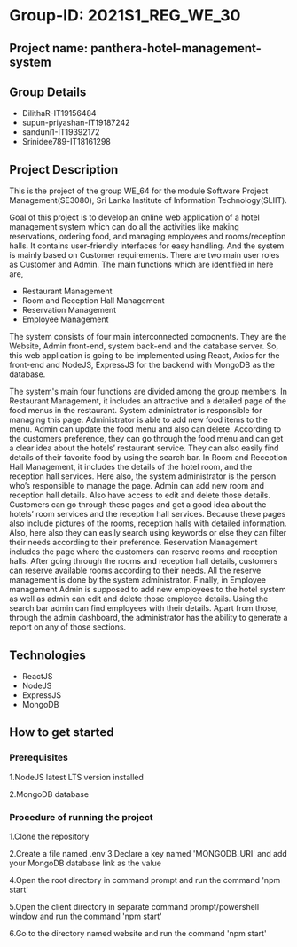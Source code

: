 # Group-ID: 2021S1_REG_WE_30
## Project name: panthera-hotel-management-system
## Group Details

* DilithaR-IT19156484 
* supun-priyashan-IT19187242 
* sanduni1-IT19392172 
* Srinidee789-IT18161298 

## Project Description

This is the project of the group WE_64 for the module Software Project Management(SE3080), Sri Lanka Institute of Information Technology(SLIIT).


Goal of this project is to develop an online web application of a hotel management system which can do all the activities like making reservations, ordering
food, and managing employees and rooms/reception halls. It contains user-friendly interfaces for easy handling. And the system is mainly based on
Customer requirements. There are two main user roles as Customer and Admin. The main functions which are identified in here are,

* Restaurant Management
* Room and Reception Hall Management
* Reservation Management
* Employee Management

The system consists of four main interconnected components. They are the Website, Admin front-end, system back-end and the database server. So, this
web application is going to be implemented using React, Axios for the front-end and NodeJS, ExpressJS for the backend with MongoDB as the
database.

The system's main four functions are divided among the group members. In Restaurant Management, it includes an attractive and a detailed page of
the food menus in the restaurant. System administrator is responsible for managing this page. Administrator is able to add new food items to the
menu. Admin can update the food menu and also can delete. According to the customers preference, they can go through the food menu and can get
a clear idea about the hotels’ restaurant service. They can also easily find details of their favorite food by using the search bar. In Room and
Reception Hall Management, it includes the details of the hotel room, and the reception hall services. Here also, the system administrator is the
person who’s responsible to manage the page. Admin can add new room and reception hall details. Also have access to edit and delete those details.
Customers can go through these pages and get a good idea about the hotels’ room services and the reception hall services. Because these pages also
include pictures of the rooms, reception halls with detailed information. Also, here also they can easily search using keywords or else they can filter
their needs according to their preference. Reservation Management includes the page where the customers can reserve rooms and reception halls.
After going through the rooms and reception hall details, customers can reserve available rooms according to their needs. All the reserve
management is done by the system administrator. Finally, in Employee management Admin is supposed to add new employees to the hotel system
as well as admin can edit and delete those employee details. Using the search bar admin can find employees with their details. Apart from those,
through the admin dashboard, the administrator has the ability to generate a report on any of those sections.

## Technologies

* ReactJS
* NodeJS
* ExpressJS
* MongoDB

## How to get started
### Prerequisites

1.NodeJS latest LTS version installed

2.MongoDB database

### Procedure of running the project

1.Clone the repository

2.Create a file named .env
3.Declare a key named 'MONGODB_URI' and add your MongoDB database link as the value

4.Open the root directory in command prompt and run the command 'npm start'

5.Open the client directory in separate command prompt/powershell window and run the command 'npm start'

6.Go to the directory named website and run the command 'npm start'
